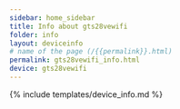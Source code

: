 ```yaml
---
sidebar: home_sidebar
title: Info about gts28vewifi
folder: info
layout: deviceinfo
# name of the page (/{{permalink}}.html)
permalink: gts28vewifi_info.html
device: gts28vewifi
---
```

{% include templates/device_info.md %}
